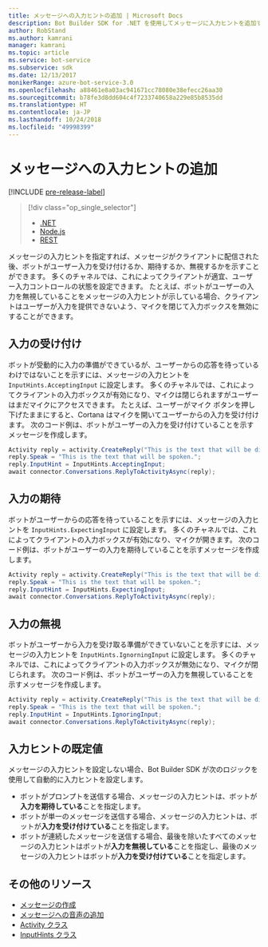 ```yaml
---
title: メッセージへの入力ヒントの追加 | Microsoft Docs
description: Bot Builder SDK for .NET を使用してメッセージに入力ヒントを追加する方法について説明します。
author: RobStand
ms.author: kamrani
manager: kamrani
ms.topic: article
ms.service: bot-service
ms.subservice: sdk
ms.date: 12/13/2017
monikerRange: azure-bot-service-3.0
ms.openlocfilehash: a88461e8a03ac941671cc78080e38efecc26aa30
ms.sourcegitcommit: b78fe3d8dd604c4f7233740658a229e85b8535dd
ms.translationtype: HT
ms.contentlocale: ja-JP
ms.lasthandoff: 10/24/2018
ms.locfileid: "49998399"
---
```

# <a name="add-input-hints-to-messages"></a>メッセージへの入力ヒントの追加

[!INCLUDE [pre-release-label](../includes/pre-release-label-v3.md)]

> [!div class="op_single_selector"]
> - [.NET](../dotnet/bot-builder-dotnet-add-input-hints.md)
> - [Node.js](../nodejs/bot-builder-nodejs-send-input-hints.md)
> - [REST](../rest-api/bot-framework-rest-connector-add-input-hints.md)

メッセージの入力ヒントを指定すれば、メッセージがクライアントに配信された後、ボットがユーザー入力を受け付けるか、期待するか、無視するかを示すことができます。 多くのチャネルでは、これによってクライアントが適宜、ユーザー入力コントロールの状態を設定できます。 たとえば、ボットがユーザーの入力を無視していることをメッセージの入力ヒントが示している場合、クライアントはユーザーが入力を提供できないよう、マイクを閉じて入力ボックスを無効にすることができます。

## <a name="accepting-input"></a>入力の受け付け

ボットが受動的に入力の準備ができているが、ユーザーからの応答を待っているわけではないことを示すには、メッセージの入力ヒントを `InputHints.AcceptingInput` に設定します。 多くのチャネルでは、これによってクライアントの入力ボックスが有効になり、マイクは閉じられますがユーザーはまだマイクにアクセスできます。 たとえば、ユーザーがマイク ボタンを押し下げたままにすると、Cortana はマイクを開いてユーザーからの入力を受け付けます。 次のコード例は、ボットがユーザーの入力を受け付けていることを示すメッセージを作成します。

```cs
Activity reply = activity.CreateReply("This is the text that will be displayed.");
reply.Speak = "This is the text that will be spoken.";
reply.InputHint = InputHints.AcceptingInput;
await connector.Conversations.ReplyToActivityAsync(reply);
```

## <a name="expecting-input"></a>入力の期待

ボットがユーザーからの応答を待っていることを示すには、メッセージの入力ヒントを `InputHints.ExpectingInput` に設定します。 多くのチャネルでは、これによってクライアントの入力ボックスが有効になり、マイクが開きます。 次のコード例は、ボットがユーザーの入力を期待していることを示すメッセージを作成します。

```cs
Activity reply = activity.CreateReply("This is the text that will be displayed.");
reply.Speak = "This is the text that will be spoken.";
reply.InputHint = InputHints.ExpectingInput;
await connector.Conversations.ReplyToActivityAsync(reply);
```

## <a name="ignoring-input"></a>入力の無視

ボットがユーザーから入力を受け取る準備ができていないことを示すには、メッセージの入力ヒントを `InputHints.IgnorningInput` に設定します。 多くのチャネルでは、これによってクライアントの入力ボックスが無効になり、マイクが閉じられます。 次のコード例は、ボットがユーザーの入力を無視していることを示すメッセージを作成します。

```cs
Activity reply = activity.CreateReply("This is the text that will be displayed.");
reply.Speak = "This is the text that will be spoken.";
reply.InputHint = InputHints.IgnoringInput;
await connector.Conversations.ReplyToActivityAsync(reply);
```

## <a name="default-values-for-input-hint"></a>入力ヒントの既定値

メッセージの入力ヒントを設定しない場合、Bot Builder SDK が次のロジックを使用して自動的に入力ヒントを設定します。

- ボットがプロンプトを送信する場合、メッセージの入力ヒントは、ボットが**入力を期待している**ことを指定します。</li>
- ボットが単一のメッセージを送信する場合、メッセージの入力ヒントは、ボットが**入力を受け付けている**ことを指定します。</li>
- ボットが連続したメッセージを送信する場合、最後を除いたすべてのメッセージの入力ヒントはボットが**入力を無視している**ことを指定し、最後のメッセージの入力ヒントはボットが**入力を受け付けている**ことを指定します。

## <a name="additional-resources"></a>その他のリソース

- [メッセージの作成](bot-builder-dotnet-create-messages.md)
- [メッセージへの音声の追加](bot-builder-dotnet-text-to-speech.md)
- <a href="https://docs.botframework.com/en-us/csharp/builder/sdkreference/dc/d2f/class_microsoft_1_1_bot_1_1_connector_1_1_activity.html" target="_blank">Activity クラス</a>
- <a href="/dotnet/api/microsoft.bot.connector.inputhints" target="_blank">InputHints クラス</a>
